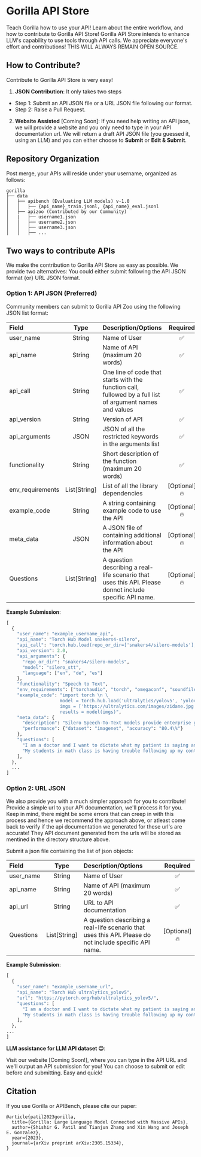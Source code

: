 # Gorilla API Store 

Teach Gorilla how to use your API! Learn about the entire workflow, and how to contribute to Gorilla API Store! Gorilla API Store intends to enhance LLM's capability to use tools through API calls. We appreciate everyone's effort and contributions! THIS WILL ALWAYS REMAIN OPEN SOURCE.

## How to Contribute?

Contribute to Gorilla API Store is very easy! 

1. **JSON Contribution**: It only takes two steps

- Step 1: Submit an API JSON file or a URL JSON file following our format. 
- Step 2: Raise a Pull Request.

2. **Website Assisted** [Coming Soon]: If you need help writing an API json, we will provide a website and you only need to type in your API documentation url. We will return a draft API JSON file (you guessed it, using an LLM) and you can either choose to **Submit** or **Edit & Submit**. 

## Repository Organization
 
Post merge, your APIs will reside under your username, organized as follows: 

```
gorilla
├── data
│   ├── apibench (Evaluating LLM models) v-1.0
│   │   ├── {api_name}_train.jsonl, {api_name}_eval.jsonl
│   ├── apizoo (Contributed by our Community)
│   |   ├── username1.json
│   │   ├── username2.json
│   │   ├── username3.json
│   │   ├── ...
```

## Two ways to contribute APIs

We make the contribution to Gorilla API Store as easy as possible. We provide two alternatives: You could either submit following the API JSON format {or} URL JSON format. 

### Option 1: API JSON (Preferred)
 
Community members can submit to Gorilla API Zoo using the following JSON list format:

| Field      |  Type  | Description/Options     | Required |
| :---       | :----: |          :----         |   :---:   |
| user_name     | String       | Name of User   | ✅ |
| api_name      | String       | Name of API (maximum 20 words)   | ✅ |
| api_call | String | One line of code that starts with the function call, fullowed by a full list of argument names and values | ✅ |
| api_version | String | Version of API | ✅ |
| api_arguments | JSON | JSON of all the restricted keywords in the arguments list | ✅ |
| functionality | String | Short description of the function (maximum 20 words) | ✅ |
| env_requirements | List[String] | List of all the library dependencies | [Optional]:fire: |
| example_code | String | A string containing example code to use the API | [Optional]:fire: |
| meta_data | JSON | A JSON file of containing additional information about the API | [Optional]:fire: |
| Questions | List[String] | A question describing a real-life scenario that uses this API. Please donnot include specific API name. | [Optional]:fire: |

**Example Submission**:

```python
[ 
  {
    "user_name": "example_username_api",
    "api_name": "Torch Hub Model snakers4-silero",
    "api_call": "torch.hub.load(repo_or_dir=['snakers4/silero-models'], model=['silero_stt'], *args, source, trust_repo, force_reload, verbose, skip_validation, **kwargs)", 
    "api_version": 2.0, 
    "api_arguments": {
      "repo_or_dir": "snakers4/silero-models", 
      "model": "silero_stt", 
      "language": ["en", "de", "es"]
    },
    "functionality": "Speech to Text",
    "env_requirements": ["torchaudio", "torch", "omegaconf", "soundfile"],
    "example_code": "import torch \n \
                    model = torch.hub.load('ultralytics/yolov5', 'yolov5s', pretrained=True) \n \
                    imgs = ['https://ultralytics.com/images/zidane.jpg'] \n \
                    results = model(imgs)",
    "meta_data": {
      "description": "Silero Speech-To-Text models provide enterprise grade STT in a compact form-factor for several commonly spoken languages. The models are robust to a variety of dialects, codecs, domains, noises, and lower sampling rates. They consume a normalized audio in the form of samples and output frames with token probabilities. A decoder utility is provided for simplicity.", 
      "performance": {"dataset": "imagenet", "accuracy": "80.4\%"}
    },
    "questions": [
      "I am a doctor and I want to dictate what my patient is saying and put it into a text doc in my computer.",
      "My students in math class is having trouble following up my content. He needs an API to write down what I am saying for reviewing.",
    ],
  },
  ...
]
```

### Option 2: URL JSON

We also provide you with a much simpler approach for you to contribute! Provide a simple url to your API documentation, we'll process it for you. Keep in mind, there might be some errors that can creep in with this process and hence we recommend the approach above, or atleast come back to verify if the api documentation we generated for these url's are accurate! They API document generated from the urls will be stored as mentined in the directory structure above.

Submit a json file containing the list of json objects: 

| Field      |  Type  | Description/Options     | Required |
| :---       | :----: |          :----         |   :---:   |
| user_name     | String       | Name of User   | ✅ |
| api_name      | String       | Name of API (maximum 20 words)   | ✅ |
| api_url      | String       | URL to API documentation   | ✅ |
| Questions | List[String] | A question describing a real-life scenario that uses this API. Please do not include specific API name. | [Optional]:fire: |

**Example Submission**:

```python
[
  {
    "user_name": "example_username_url",
    "api_name": "Torch Hub ultralytics_yolov5",
    "url": "https://pytorch.org/hub/ultralytics_yolov5/",
    "questions": [
      "I am a doctor and I want to dictate what my patient is saying and put it into a text doc in my computer.",
      "My students in math class is having trouble following up my content. He needs an API to write down what I am saying for reviewing.",
    ],
  },
...
]
```

**LLM assistance for LLM API dataset :wink:**:

Visit our website [Coming Soon!], where you can type in the API URL and we'll output an API submission for you! You can choose to submit or edit before and submitting. Easy and quick!

## Citation

If you use Gorilla or APIBench, please cite our paper:

```text
@article{patil2023gorilla,
  title={Gorilla: Large Language Model Connected with Massive APIs},
  author={Shishir G. Patil and Tianjun Zhang and Xin Wang and Joseph E. Gonzalez},
  year={2023},
  journal={arXiv preprint arXiv:2305.15334},
} 
```